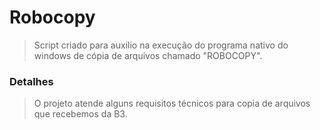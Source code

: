 # Robocopy
> Script criado para auxilio na execução do programa nativo do windows de cópia de arquivos chamado "ROBOCOPY".
### Detalhes
 > O projeto atende alguns requisitos técnicos para copia de arquivos que recebemos da B3.
